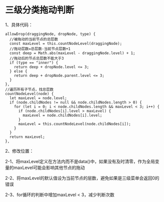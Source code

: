 # 三级分类拖动判断

1、具体代码：

```vue
allowDrop(draggingNode, dropNode, type) {
  //被拖动的当前节点的总层数
  const maxLevel = this.countNodeLevel(draggingNode);
  //拖动层数=总层数-当前节点层数+1
  const deep = Math.abs(maxLevel - draggingNode.level) + 1;
  //拖动后的节点总层数不能大于3
  if (type == "inner") {
    return deep + dropNode.level <= 3;
  } else {
    return deep + dropNode.parent.level <= 3;
  }
},
//遍历所有子节点，找总层数
countNodeLevel(node) {
  let maxLevel = node.level;
  if (node.childNodes != null && node.childNodes.length > 0) {
    for (let i = 0; i < node.childNodes.length && maxLevel < 3; i++) {
      if (node.childNodes[i].level > maxLevel) {
        maxLevel = node.childNodes[i].level;
      }
      maxLevel = this.countNodeLevel(node.childNodes[i]);
    }
  }
  return maxLevel;
},
```

2、修改位置：

2-1、将maxLevel定义在方法内而不是data()中，如果没有及时清零，作为全局变量的maxLevel可能会影响其他节点的拖动

2-2、将maxLevel的默认值设为当前节点的层数，避免如果是三级菜单会返回0的错误

2-3、for循环的判断中增加maxLevel < 3，减少判断次数